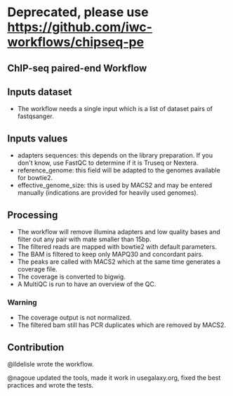 # Deprecated, please use https://github.com/iwc-workflows/chipseq-pe

## ChIP-seq paired-end Workflow

## Inputs dataset

- The workflow needs a single input which is a list of dataset pairs of fastqsanger.

## Inputs values

- adapters sequences: this depends on the library preparation. If you don't know, use FastQC to determine if it is Truseq or Nextera.
- reference_genome: this field will be adapted to the genomes available for bowtie2.
- effective_genome_size: this is used by MACS2 and may be entered manually (indications are provided for heavily used genomes).

## Processing

- The workflow will remove illumina adapters and low quality bases and filter out any pair with mate smaller than 15bp.
- The filtered reads are mapped with bowtie2 with default parameters.
- The BAM is filtered to keep only MAPQ30 and concordant pairs.
- The peaks are called with MACS2 which at the same time generates a coverage file.
- The coverage is converted to bigwig.
- A MultiQC is run to have an overview of the QC.

### Warning

- The coverage output is not normalized.
- The filtered bam still has PCR duplicates which are removed by MACS2.

## Contribution

@lldelisle wrote the workflow.

@nagoue updated the tools, made it work in usegalaxy.org, fixed the best practices and wrote the tests.
